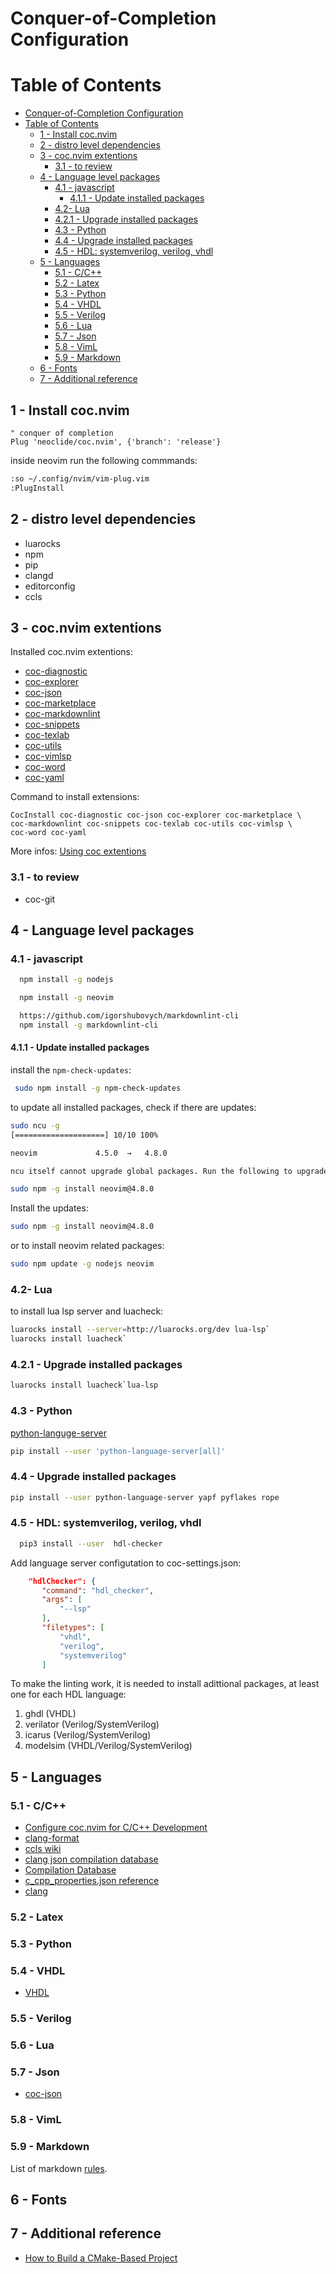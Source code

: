 
# Conquer-of-Completion Configuration

# Table of Contents

- [Conquer-of-Completion Configuration](#conquer-of-completion-configuration)
- [Table of Contents](#table-of-contents)
  - [1 - Install coc.nvim](#1---install-cocnvim)
  - [2 - distro level dependencies](#2---distro-level-dependencies)
  - [3 - coc.nvim extentions](#3---cocnvim-extentions)
    - [3.1 - to review](#31---to-review)
  - [4 - Language level packages](#4---language-level-packages)
    - [4.1 - javascript](#41---javascript)
      - [4.1.1 - Update installed packages](#411---update-installed-packages)
    - [4.2- Lua](#42--lua)
    - [4.2.1 - Upgrade installed packages](#421---upgrade-installed-packages)
    - [4.3 - Python](#43---python)
    - [4.4 - Upgrade installed packages](#44---upgrade-installed-packages)
    - [4.5 - HDL: systemverilog, verilog, vhdl](#45---hdl-systemverilog-verilog-vhdl)
  - [5 - Languages](#5---languages)
    - [5.1 - C/C++](#51---cc)
    - [5.2 - Latex](#52---latex)
    - [5.3 - Python](#53---python)
    - [5.4 - VHDL](#54---vhdl)
    - [5.5 - Verilog](#55---verilog)
    - [5.6 - Lua](#56---lua)
    - [5.7 - Json](#57---json)
    - [5.8 - VimL](#58---viml)
    - [5.9 - Markdown](#59---markdown)
  - [6 - Fonts](#6---fonts)
  - [7 - Additional reference](#7---additional-reference)

## 1 - Install coc.nvim

```vim
" conquer of completion
Plug 'neoclide/coc.nvim', {'branch': 'release'}
```

inside neovim run the following commmands:

```sh
:so ~/.config/nvim/vim-plug.vim
:PlugInstall
```

## 2 - distro level dependencies

- luarocks
- npm
- pip
- clangd
- editorconfig
- ccls

## 3 - coc.nvim extentions

Installed coc.nvim extentions:

- [coc-diagnostic](https://github.com/iamcco/coc-diagnostic)
- [coc-explorer](https://github.com/weirongxu/coc-explorer)
- [coc-json](https://github.com/neoclide/coc-json)
- [coc-marketplace](https://github.com/fannheyward/coc-marketplace)
- [coc-markdownlint](https://github.com/fannheyward/coc-markdownlint)
- [coc-snippets](https://www.npmjs.com/package/coc-snippets)
- [coc-texlab](https://texlab.netlify.com/)
- [coc-utils](https://github.com/coc-extensions/coc-utils)
- [coc-vimlsp](https://github.com/iamcco/coc-vimlsp)
- [coc-word](https://github.com/neoclide/coc-sources)
- [coc-yaml](https://github.com/neoclide/coc-yaml)

Command to install extensions:

```vim
CocInstall coc-diagnostic coc-json coc-explorer coc-marketplace \
coc-markdownlint coc-snippets coc-texlab coc-utils coc-vimlsp \
coc-word coc-yaml
```

More infos: [Using coc extentions](https://github.com/neoclide/coc.nvim/wiki/Using-coc-extensions)

### 3.1 - to review

- coc-git

## 4 - Language level packages

### 4.1 - javascript

```sh
  npm install -g nodejs

  npm install -g neovim
```

```sh
  https://github.com/igorshubovych/markdownlint-cli
  npm install -g markdownlint-cli
```

#### 4.1.1 - Update installed packages

install the `npm-check-updates`:

```sh
 sudo npm install -g npm-check-updates
```

to update all installed packages, check if there are updates:

```sh
sudo ncu -g
[====================] 10/10 100%

neovim             4.5.0  →   4.8.0

ncu itself cannot upgrade global packages. Run the following to upgrade all global packages:

sudo npm -g install neovim@4.8.0
```

Install the updates:

```sh
sudo npm -g install neovim@4.8.0

```

or to install neovim related packages:

```sh
sudo npm update -g nodejs neovim
```

### 4.2- Lua

to install lua lsp server and luacheck:

```sh
luarocks install --server=http://luarocks.org/dev lua-lsp`
luarocks install luacheck`
```

### 4.2.1 - Upgrade installed packages

```sh
luarocks install luacheck`lua-lsp
```

### 4.3 - Python

[python-languge-server](https://github.com/palantir/python-language-server)

```sh
pip install --user 'python-language-server[all]'
```

### 4.4 - Upgrade installed packages

```sh
pip install --user python-language-server yapf pyflakes rope
```

### 4.5 - HDL: systemverilog, verilog, vhdl

```sh
  pip3 install --user  hdl-checker
```

  Add language server configutation to coc-settings.json:

```json
    "hdlChecker": {
       "command": "hdl_checker",
       "args": [
           "--lsp"
       ],
       "filetypes": [
           "vhdl",
           "verilog",
           "systemverilog"
       ]
```

To make the linting work, it is needed to install adittional packages, at least one for
each HDL language:

1. ghdl (VHDL)
2. verilator (Verilog/SystemVerilog)
3. icarus (Verilog/SystemVerilog)
4. modelsim (VHDL/Verilog/SystemVerilog)

## 5 - Languages

### 5.1 - C/C++

- [Configure coc.nvim for C/C++ Development](https://ianding.io/2019/07/29/configure-coc-nvim-for-c-c++-development/)
- [clang-format](https://clangformat.com/)
- [ccls wiki](https://github.com/MaskRay/ccls/wiki)
- [clang json compilation database](https://clang.llvm.org/docs/JSONCompilationDatabas…)
- [Compilation Database](https://sarcasm.github.io/notes/dev/compilation-database.html)
- [c_cpp_properties.json reference](https://code.visualstudio.com/docs/cpp/c-cpp-prope…)
- [clang](https://clang.llvm.org/docs/index.html)

### 5.2 - Latex

### 5.3 - Python

### 5.4 - VHDL

- [VHDL](https://github.com/kraigher/rust_hdl)

### 5.5 - Verilog

### 5.6 - Lua


### 5.7 - Json

- [coc-json](https://github.com/neoclide/coc-json)

### 5.8 - VimL

### 5.9 - Markdown

List of markdown [rules](https://github.com/DavidAnson/markdownlint).

## 6 - Fonts

## 7 - Additional reference

- [How to Build a CMake-Based Project](https://preshing.com/20170511/how-to-build-a-cmake-based-project/)

